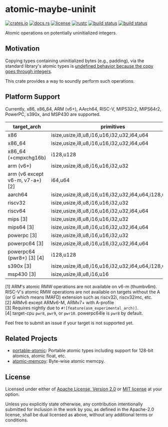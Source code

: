 # atomic-maybe-uninit

[![crates.io](https://img.shields.io/crates/v/atomic-maybe-uninit?style=flat-square&logo=rust)](https://crates.io/crates/atomic-maybe-uninit)
[![docs.rs](https://img.shields.io/badge/docs.rs-atomic--maybe--uninit-blue?style=flat-square&logo=docs.rs)](https://docs.rs/atomic-maybe-uninit)
[![license](https://img.shields.io/badge/license-Apache--2.0_OR_MIT-blue?style=flat-square)](#license)
[![rustc](https://img.shields.io/badge/rustc-1.59+-blue?style=flat-square&logo=rust)](https://www.rust-lang.org)
[![build status](https://img.shields.io/github/actions/workflow/status/taiki-e/atomic-maybe-uninit/ci.yml?branch=main&style=flat-square&logo=github)](https://github.com/taiki-e/atomic-maybe-uninit/actions)
[![build status](https://img.shields.io/cirrus/github/taiki-e/atomic-maybe-uninit/main?style=flat-square&logo=cirrusci)](https://cirrus-ci.com/github/taiki-e/atomic-maybe-uninit)

<!-- tidy:crate-doc:start -->
Atomic operations on potentially uninitialized integers.

## Motivation

Copying types containing uninitialized bytes (e.g., padding), via the standard library's atomic types is [undefined behavior because the copy goes through integers][undefined-behavior].

This crate provides a way to soundly perform such operations.

## Platform Support

Currently, x86, x86_64, ARM (v6+), AArch64, RISC-V, MIPS32r2, MIPS64r2, PowerPC, s390x, and MSP430 are supported.

| target_arch                       | primitives                                          | load/store | swap  | CAS   |
| --------------------------------- | --------------------------------------------------- |:----------:|:-----:|:-----:|
| x86                               | isize,usize,i8,u8,i16,u16,i32,u32,i64,u64           | ✓          | ✓     | ✓     |
| x86_64                            | isize,usize,i8,u8,i16,u16,i32,u32,i64,u64           | ✓          | ✓     | ✓     |
| x86_64 (+cmpxchg16b)              | i128,u128                                           | ✓          | ✓     | ✓     |
| arm (v6+)                         | isize,usize,i8,u8,i16,u16,i32,u32                   | ✓          | ✓\[1] | ✓\[1] |
| arm (v6 except v6-m, v7-a+) \[2]  | i64,u64                                             | ✓          | ✓     | ✓     |
| aarch64                           | isize,usize,i8,u8,i16,u16,i32,u32,i64,u64,i128,u128 | ✓          | ✓     | ✓     |
| riscv32                           | isize,usize,i8,u8,i16,u16,i32,u32                   | ✓          | ✓\[1] | ✓\[1] |
| riscv64                           | isize,usize,i8,u8,i16,u16,i32,u32,i64,u64           | ✓          | ✓\[1] | ✓\[1] |
| mips \[3]                         | isize,usize,i8,u8,i16,u16,i32,u32                   | ✓          | ✓     | ✓     |
| mips64 \[3]                       | isize,usize,i8,u8,i16,u16,i32,u32,i64,u64           | ✓          | ✓     | ✓     |
| powerpc \[3]                      | isize,usize,i8,u8,i16,u16,i32,u32                   | ✓          | ✓     | ✓     |
| powerpc64 \[3]                    | isize,usize,i8,u8,i16,u16,i32,u32,i64,u64           | ✓          | ✓     | ✓     |
| powerpc64 (pwr8+) \[3] \[4]       | i128,u128                                           | ✓          | ✓     | ✓     |
| s390x \[3]                        | isize,usize,i8,u8,i16,u16,i32,u32,i64,u64,i128,u128 | ✓          | ✓     | ✓     |
| msp430 \[3]                       | isize,usize,i8,u8,i16,u16                           | ✓          |       |       |

\[1] ARM's atomic RMW operations are not available on v6-m (thumbv6m). RISC-V's atomic RMW operations are not available on targets without the A (or G which means IMAFD) extension such as riscv32i, riscv32imc, etc.<br>
\[2] ARMv6 except ARMv6-M, ARMv7+ with A-profile<br>
\[3] Requires nightly due to `#![feature(asm_experimental_arch)]`.<br>
\[4] target-cpu `pwr8`, `pwr9`, or `pwr10`. powerpc64le is `pwr8` by default.<br>

Feel free to submit an issue if your target is not supported yet.

## Related Projects

- [portable-atomic]: Portable atomic types including support for 128-bit atomics, atomic float, etc.
- [atomic-memcpy]: Byte-wise atomic memcpy.

[atomic-memcpy]: https://github.com/taiki-e/atomic-memcpy
[portable-atomic]: https://github.com/taiki-e/portable-atomic
[undefined-behavior]: https://doc.rust-lang.org/reference/behavior-considered-undefined.html

<!-- tidy:crate-doc:end -->

## License

Licensed under either of [Apache License, Version 2.0](LICENSE-APACHE) or
[MIT license](LICENSE-MIT) at your option.

Unless you explicitly state otherwise, any contribution intentionally submitted
for inclusion in the work by you, as defined in the Apache-2.0 license, shall
be dual licensed as above, without any additional terms or conditions.
